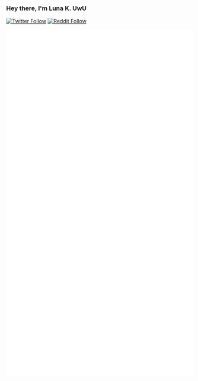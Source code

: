 
### Hey there, I'm Luna K. UwU

[![Twitter Follow](https://img.shields.io/twitter/follow/FloofyLunaFox?color=1DA1F2&logo=twitter&style=for-the-badge)](https://twitter.com/FloofyLunaFox)
[![Reddit Follow](https://img.shields.io/reddit/user-karma/combined/thekudofox?label=Follow%20u%2Fthekudofox&style=for-the-badge&logo=reddit)](https://reddit.com/u/thekudofox)

![Github Metrics](https://github.com/Luna-Klatzer/Luna-Klatzer/blob/master/github-metrics.svg)
